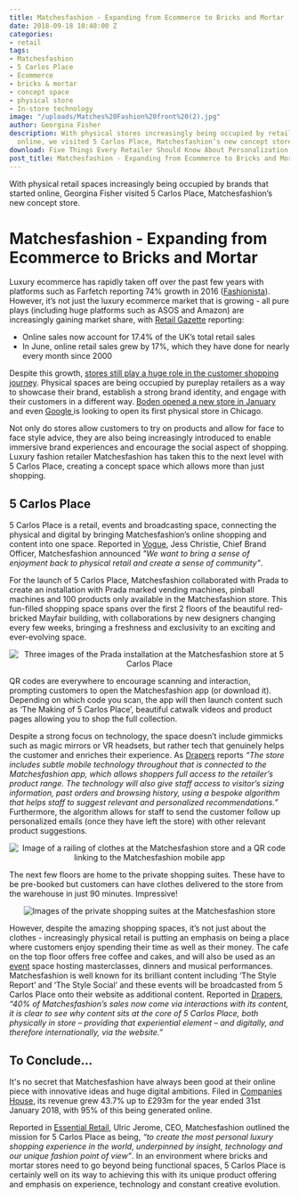 ```yaml
---
title: Matchesfashion - Expanding from Ecommerce to Bricks and Mortar
date: 2018-09-18 10:40:00 Z
categories:
- retail
tags:
- Matchesfashion
- 5 Carlos Place
- Ecommerce
- bricks & mortar
- concept space
- physical store
- In-store technology
image: "/uploads/Matches%20Fashion%20front%20(2).jpg"
author: Georgina Fisher
description: With physical stores increasingly being occupied by retailers that started
  online, we visited 5 Carlos Place, Matchesfashion’s new concept store.
download: Five Things Every Retailer Should Know About Personalization
post_title: Matchesfashion - Expanding from Ecommerce to Bricks and Mortar
---
```


With physical retail spaces increasingly being occupied by brands that started online, Georgina Fisher visited 5 Carlos Place, Matchesfashion’s new concept store.

# Matchesfashion - Expanding from Ecommerce to Bricks and Mortar

Luxury ecommerce has rapidly taken off over the past few years with platforms such as Farfetch reporting 74% growth in 2016 ([Fashionista](https://fashionista.com/2017/11/farfetch-revenue-sales-increase-2016)). However, it’s not just the luxury ecommerce market that is growing - all pure plays (including huge platforms such as ASOS and Amazon) are increasingly gaining market share, with [Retail Gazette](https://www.retailgazette.co.uk/blog/2018/08/is-clicks-to-bricks-the-new-brick-to-clicks/) reporting:

* Online sales now account for 17.4% of the UK’s total retail sales
* In June, online retail sales grew by 17%, which they have done for nearly every month since 2000

Despite this growth, [stores still play a huge role in the customer shopping journey](https://dressipi.com/blog/new-phase-of-retail-evolution-bricks-and-mortar-retailers/). Physical spaces are being occupied by pureplay retailers as a way to showcase their brand, establish a strong brand identity, and engage with their customers in a different way. [Boden opened a new store in January](https://dressipi.com/blog/from-clicks-to-bricks-bodens-new-flagship-store/) and even [Google ](http://www.retail-systems.com/rs/Google_Sizes%20up_Physical_Retail_Store.php)is looking to open its first physical store in Chicago.

Not only do stores allow customers to try on products and allow for face to face style advice, they are also being increasingly introduced to enable immersive brand experiences and encourage the social aspect of shopping. Luxury fashion retailer Matchesfashion has taken this to the next level with 5 Carlos Place, creating a concept space which allows more than just shopping.

## 5 Carlos Place

5 Carlos Place is a retail, events and broadcasting space, connecting the physical and digital by bringing Matchesfashion’s online shopping and content into one space. Reported in [Vogue](https://www.vogue.co.uk/article/the-future-of-retail-stores), Jess Christie, Chief Brand Officer, Matchesfashion announced *"We want to bring a sense of enjoyment back to physical retail and create a sense of community"*.

For the launch of 5 Carlos Place, Matchesfashion collaborated with Prada to create an installation with Prada marked vending machines, pinball machines and 100 products only available in the Matchesfashion store. This fun-filled shopping space spans over the first 2 floors of the beautiful red-bricked Mayfair building, with collaborations by new designers changing every few weeks, bringing a freshness and exclusivity to an exciting and ever-evolving space.

<p style="text-align:center"><img style="margin-left: 0px" alt="Three images of the Prada installation at the Matchesfashion store at 5 Carlos Place" src="/uploads/matches-1.jpeg"/></p>

QR codes are everywhere to encourage scanning and interaction, prompting customers to open the Matchesfashion app (or download it). Depending on which code you scan, the app will then launch content such as ‘The Making of 5 Carlos Place’, beautiful catwalk videos and product pages allowing you to shop the full collection. 

Despite a strong focus on technology, the space doesn’t include gimmicks such as magic mirrors or VR headsets, but rather tech that genuinely helps the customer and enriches their experience. As [Drapers](https://www.drapersonline.com/news/first-look-matchesfashion-opens-new-retail-space-5-carlos-place/7031983.article?search=https%3a%2f%2fwww.drapersonline.com%2fsearcharticles%3fqsearch%3d1%26keywords%3dmatches) reports *“The store includes subtle mobile technology throughout that is connected to the Matchesfashion app, which allows shoppers full access to the retailer’s product range. The technology will also give staff access to visitor’s sizing information, past orders and browsing history, using a bespoke algorithm that helps staff to suggest relevant and personalized recommendations.”* Furthermore, the algorithm allows for staff to send the customer follow up personalized emails (once they have left the store) with other relevant product suggestions. 

<p style="text-align:center"><img style="margin-left: 0px" alt="Image of a railing of clothes at the Matchesfashion store and a QR code linking to the Matchesfashion mobile app" src="/uploads/matches-2.jpeg"/></p>

The next few floors are home to the private shopping suites. These have to be pre-booked but customers can have clothes delivered to the store from the warehouse in just 90 minutes. Impressive!

<p style="text-align:center"><img style="margin-left: 0px" alt="Images of the private shopping suites at the Matchesfashion store" src="/uploads/matches-3.jpeg"/></p>

However, despite the amazing shopping spaces, it’s not just about the clothes - increasingly physical retail is putting an emphasis on being a place where customers enjoy spending their time as well as their money. The cafe on the top floor offers free coffee and cakes, and will also be used as an [event](https://www.matchesfashion.com/5carlosplace/whats-on) space hosting masterclasses, dinners and musical performances. Matchesfashion is well known for its brilliant content including ‘The Style Report’ and ‘The Style Social’ and these events will be broadcasted from 5 Carlos Place onto their website as additional content. Reported in [Drapers](https://www.drapersonline.com/news/comment/comment-does-5-carlos-place-deliver-for-matchesfashion/7031992.article?search=https%3a%2f%2fwww.drapersonline.com%2fsearcharticles%3fqsearch%3d1%26keywords%3dmatches), *“40% of Matchesfashion’s sales now come via interactions with its content, it is clear to see why content sits at the core of 5 Carlos Place, both physically in store – providing that experiential element – and digitally, and therefore internationally, via the website.”*

## To Conclude...

It's no secret that Matchesfashion have always been good at their online piece with innovative ideas and huge digital ambitions. Filed in [Companies House](https://beta.companieshouse.gov.uk/company/02717838/filing-history), its revenue grew 43.7% up to £293m for the year ended 31st January 2018, with 95% of this being generated online. 

Reported in [Essential Retail](https://www.essentialretail.com/news/matchesfashion-reports-year-of/), Ulric Jerome, CEO, Matchesfashion outlined the mission for 5 Carlos Place as being, *“to create the most personal luxury shopping experience in the world, underpinned by insight, technology and our unique fashion point of view”*. In an environment where bricks and mortar stores need to go beyond being functional spaces, 5 Carlos Place is certainly well on its way to achieving this with its unique product offering and emphasis on experience, technology and constant creative evolution.



